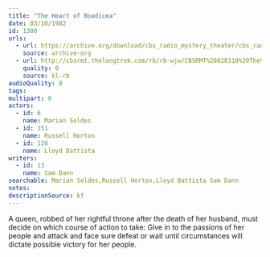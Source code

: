 ```yaml
---
title: "The Heart of Boadicea"
date: 03/10/1982
id: 1300
urls: 
  - url: https://archive.org/download/cbs_radio_mystery_theater/cbs_radio_mystery_theater-1251-1300.zip/cbs_radio_mystery_theater-1251-1300%2Fcbsrmt_1300_heart_of_boadicea.mp3
    source: archive-org
  - url: http://cbsrmt.thelongtrek.com/rb/rb-wjw/CBSRMT%20820310%20The%20Heart%20of%20Boadicea_wjw.mp3
    quality: 0
    source: kl-rb
audioQuality: 0
tags: 
multipart: 0
actors:  
  - id: 6
    name: Marian Seldes  
  - id: 151
    name: Russell Horton  
  - id: 126
    name: Lloyd Battista
writers:  
  - id: 13
    name: Sam Dann
searchable: Marian Seldes,Russell Horton,Lloyd Battista Sam Dann
notes: 
descriptionSource: kf
---
```

A queen, robbed of her rightful throne after the death of her husband, must decide on which course of action to take: Give in to the passions of her people and attack and face sure defeat or wait until circumstances will dictate possible victory for her people.